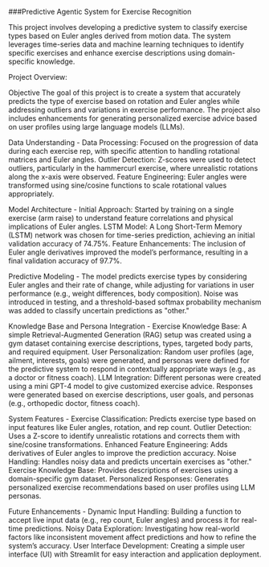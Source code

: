 ###Predictive Agentic System for Exercise Recognition

This project involves developing a predictive system to classify exercise types based on Euler angles derived from motion data. The system leverages time-series data and machine learning techniques to identify specific exercises and enhance exercise descriptions using domain-specific knowledge.

Project Overview:

Objective
The goal of this project is to create a system that accurately predicts the type of exercise based on rotation and Euler angles while addressing outliers and variations in exercise performance. The project also includes enhancements for generating personalized exercise advice based on user profiles using large language models (LLMs).

Data Understanding -
Data Processing: Focused on the progression of data during each exercise rep, with specific attention to handling rotational matrices and Euler angles.
Outlier Detection: Z-scores were used to detect outliers, particularly in the hammercurl exercise, where unrealistic rotations along the x-axis were observed.
Feature Engineering: Euler angles were transformed using sine/cosine functions to scale rotational values appropriately.

Model Architecture -
Initial Approach: Started by training on a single exercise (arm raise) to understand feature correlations and physical implications of Euler angles.
LSTM Model: A Long Short-Term Memory (LSTM) network was chosen for time-series prediction, achieving an initial validation accuracy of 74.75%.
Feature Enhancements: The inclusion of Euler angle derivatives improved the model’s performance, resulting in a final validation accuracy of 97.7%.

Predictive Modeling -
The model predicts exercise types by considering Euler angles and their rate of change, while adjusting for variations in user performance (e.g., weight differences, body composition).
Noise was introduced in testing, and a threshold-based softmax probability mechanism was added to classify uncertain predictions as "other."

Knowledge Base and Persona Integration -
Exercise Knowledge Base: A simple Retrieval-Augmented Generation (RAG) setup was created using a gym dataset containing exercise descriptions, types, targeted body parts, and required equipment.
User Personalization: Random user profiles (age, ailment, interests, goals) were generated, and personas were defined for the predictive system to respond in contextually appropriate ways (e.g., as a doctor or fitness coach).
LLM Integration: Different personas were created using a mini GPT-4 model to give customized exercise advice. Responses were generated based on exercise descriptions, user goals, and personas (e.g., orthopedic doctor, fitness coach).

System Features -
Exercise Classification: Predicts exercise type based on input features like Euler angles, rotation, and rep count.
Outlier Detection: Uses a Z-score to identify unrealistic rotations and corrects them with sine/cosine transformations.
Enhanced Feature Engineering: Adds derivatives of Euler angles to improve the prediction accuracy.
Noise Handling: Handles noisy data and predicts uncertain exercises as "other."
Exercise Knowledge Base: Provides descriptions of exercises using a domain-specific gym dataset.
Personalized Responses: Generates personalized exercise recommendations based on user profiles using LLM personas.

Future Enhancements -
Dynamic Input Handling: Building a function to accept live input data (e.g., rep count, Euler angles) and process it for real-time predictions.
Noisy Data Exploration: Investigating how real-world factors like inconsistent movement affect predictions and how to refine the system’s accuracy.
User Interface Development: Creating a simple user interface (UI) with Streamlit for easy interaction and application deployment.
